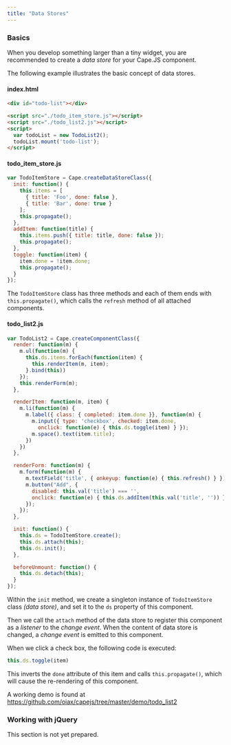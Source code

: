 ```yaml
---
title: "Data Stores"
---
```


<a class="anchor" id="basics"></a>
### Basics

When you develop something larger than a tiny widget, you are recommended to
create a *data store* for your Cape.JS component.

The following example illustrates the basic concept of data stores.

#### index.html

```html
<div id="todo-list"></div>

<script src="./todo_item_store.js"></script>
<script src="./todo_list2.js"></script>
<script>
  var todoList = new TodoList2();
  todoList.mount('todo-list');
</script>
```

#### todo_item_store.js

```javascript
var TodoItemStore = Cape.createDataStoreClass({
  init: function() {
    this.items = [
      { title: 'Foo', done: false },
      { title: 'Bar', done: true }
    ];
    this.propagate();
  },
  addItem: function(title) {
    this.items.push({ title: title, done: false });
    this.propagate();
  },
  toggle: function(item) {
    item.done = !item.done;
    this.propagate();
  }
});
```

The `TodoItemStore` class has three methods and each of them ends with
`this.propagate()`, which calls the `refresh` method of all attached components.

#### todo_list2.js

```javascript
var TodoList2 = Cape.createComponentClass({
  render: function(m) {
    m.ul(function(m) {
      this.ds.items.forEach(function(item) {
        this.renderItem(m, item);
      }.bind(this))
    });
    this.renderForm(m);
  },

  renderItem: function(m, item) {
    m.li(function(m) {
      m.label({ class: { completed: item.done }}, function(m) {
        m.input({ type: 'checkbox', checked: item.done,
          onclick: function(e) { this.ds.toggle(item) } });
        m.space().text(item.title);
      })
    })
  },

  renderForm: function(m) {
    m.form(function(m) {
      m.textField('title', { onkeyup: function(e) { this.refresh() } });
      m.button("Add", {
        disabled: this.val('title') === '',
        onclick: function(e) { this.ds.addItem(this.val('title', '')) }
      });
    });
  },

  init: function() {
    this.ds = TodoItemStore.create();
    this.ds.attach(this);
    this.ds.init();
  },

  beforeUnmount: function() {
    this.ds.detach(this);
  }
});
```

Within the `init` method, we create a singleton instance of `TodoItemStore` class *(data store)*,
and set it to the `ds` property of this component.

Then we call the `attach` method of the data store to register this component
as a *listener* to the *change event*. When the content of data store is changed,
a *change event* is emitted to this component.

When we click a check box, the following code is executed:

```javascript
this.ds.toggle(item)
```

This inverts the `done` attribute of this item and calls `this.propagate()`,
which will cause the re-rendering of this component.

A working demo is found at
https://github.com/oiax/capejs/tree/master/demo/todo_list2

<a class="anchor" id="jquery"></a>
### Working with jQuery

This section is not yet prepared.
